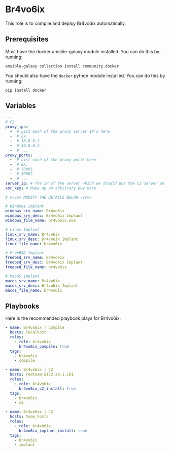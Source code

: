 # Br4vo6ix

This role is to compile and deploy Br4vo6ix automatically.

## Prerequisites

Must have the docker ansible-galaxy module installed. You can do this by running:

```shell
ansible-galaxy collection install community.docker
```

You should also have the `docker` python module installed. You can do this by running:

```shell
pip install docker
```

## Variables

```yml
---
# C2
proxy_ips:
  -  # List each of the proxy server IP's here
  -  # Ex.
  -  # 10.0.0.1
  -  # 10.0.0.2
  -  # ...
proxy_ports:
  -  # List each of the proxy ports here
  -  # Ex.
  -  # 50001
  -  # 50002
  -  # ...
server_ip: # The IP of the server which we should put the C2 server on here
xor_key: # Make up an arbitrary key here

# vvvvv MODIFY THE DETAILS BELOW vvvvv

# Windows Implant
windows_srv_name: Br4vo6ix
windows_srv_desc: Br4vo6ix Implant
windows_file_name: br4vo6ix.exe

# Linux Implant
linux_srv_name: Br4vo6ix
linux_srv_desc: Br4vo6ix Implant
linux_file_name: br4vo6ix

# FreeBSD Implant
freebsd_srv_name: Br4vo6ix
freebsd_srv_desc: Br4vo6ix Implant
freebsd_file_name: br4vo6ix

# MacOS Implant
macos_srv_name: Br4vo6ix
macos_srv_desc: Br4vo6ix Implant
macos_file_name: br4vo6ix
```

## Playbooks

Here is the recommended playbook plays for Br4vo6ix:

```yml
- name: Br4vo6ix | Compile
  hosts: localhost
  roles:
    - role: br4vo6ix
      br4vo6ix_compile: true
  tags:
    - br4vo6ix
    - compile

- name: Br4vo6ix | C2
  hosts: redteam:&172.20.1.101
  roles:
    - role: br4vo6ix
      br4vo6ix_c2_install: true
  tags:
    - br4vo6ix
    - c2

- name: Br4vo6ix | C2
  hosts: team_hosts
  roles:
    - role: br4vo6ix
      br4vo6ix_implant_install: true
  tags:
    - br4vo6ix
    - implant
```
